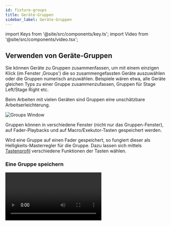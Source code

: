 ```yaml
---
id: fixture-groups
title: Geräte-Gruppen
sidebar_label: Geräte-Gruppen
---
```


import Keys from '@site/src/components/key.ts';
import Video from '@site/src/components/video.tsx';

## Verwenden von Geräte-Gruppen

Sie können Geräte zu Gruppen zusammenfassen, um mit einem einzigen Klick
(im Fenster ‚Groups') die so zusammengefassten Geräte auszuwählen oder
die Gruppen numerisch anzuwählen. Beispiele wären etwa, alle Geräte
gleichen Typs zu einer Gruppe zusammenzufassen, Gruppen für Stage
Left/Stage Right etc.

Beim Arbeiten mit vielen Geräten sind Gruppen eine unschätzbare
Arbeitserleichterung.

![Groups Window](/docs/images/Groups-Window.png)

Gruppen können in verschiedene Fenster (nicht nur das Gruppen-Fenster),
auf Fader-Playbacks und auf Macro/Exekutor-Tasten gespeichert werden.

Wird eine Gruppe auf einen Fader gespeichert, so fungiert dieser als
Helligkeits-Masterregler für die Gruppe. Dazu lassen sich mittels [Tastenprofil](../system-settings/key-profiles.md) verschiedene Funktionen der Tasten
wählen. 

### Eine Gruppe speichern

<Video videoId="E8QxOKT5TCA" title="Recording Groups" />

Wird das Gruppen-Fenster nicht angezeigt so lässt es sich mit <Keys.HardKey>Open/View</Keys.HardKey>, <Keys.HardKey>Group</Keys.HardKey> (oberhalb der Zifferntasten) aufrufen.

1. Wählen Sie die Geräte aus, die Sie zu einer Gruppe zusammen­fassen
wollen (auch die Reihenfolge der Auswahl wird in der Gruppe
gespeichert).
2. Drücken Sie die graue Taste <Keys.HardKey>Group</Keys.HardKey> (rechts oberhalb des
Ziffernblocks), dann <Keys.SoftKey>Record Group</Keys.SoftKey>. Ebenso können Sie <Keys.HardKey>Record</Keys.HardKey>,
<Keys.HardKey>Group</Keys.HardKey> drücken.
3. Benutzen Sie die Menütaste A, um die Gruppe mit einer Nummer zu
versehen, oder B <Keys.SoftKey>Provide a legend</Keys.SoftKey>, um 
eine Bezeichnung zu vergeben.
4. Betätigen Sie eine freie Gruppen-Schaltfläche oder eine blaue
Playback-Taste oder eine Macro/Executor-Taste, um die Gruppe zu
speichern, oder drücken Sie <Keys.SoftKey>Store</Keys.SoftKey>, um die Gruppe als nummerierte
Gruppe zu speichern.
5. Drücken Sie <Keys.HardKey>Clear</Keys.HardKey>, und wiederholen Sie 
die Schritte für weitere Gruppen.

-   Ebenso kommt man mit <Keys.HardKey>AVO</Keys.HardKey>+<Keys.HardKey>Group</Keys.HardKey> direkt in das 'Record
    Group'-Menü (um Gruppen zu speichern). Oder Sie klicken zweimal auf
    eine freie Gruppen-Schaltfläche, um die Schnellspeicher­Funktion zu
    nutzen: beim ersten Klick wird die Schaltfläche rot mit einem +,
    beim zweiten Klick wird die Gruppe gespeichert.

![Quick Record](/docs/images/Quick-Record.png)

-   Um die Geräte einer Gruppe anzuwählen, klicken Sie einfach auf die
    Schaltfläche der Gruppe.

-   Die Reihenfolge der Auswahl der einzelnen Geräte beim Anlegen der
    Gruppe wird ebenfalls gespeichert. Dies wirkt sich später aus bei
    den Funktionen 'Last Fixture' -- 'Next Fixture' (siehe [nächster
    Abschnitt](../controlling-fixtures/fixture-groups.md#gerätereihenfolge-und--anordnung-in-den-gruppen)), beim Programmieren von Abläufen, dem Fan-Modus sowie der
    Überlappungsfunktion.
	Die Reihenfolge lässt sich später auch
    ändern, siehe [nächster Abschnitt](../controlling-fixtures/fixture-groups.md#gerätereihenfolge-und--anordnung-in-den-gruppen).
    Die Reihenfolge innerhalb der Gruppe lässt sich beim Aufrufen
    überschreiben: halten Sie dazu die jeweilige Gruppen-Taste/den
    Button gedrückt, und wählen Sie die entsprechende Funktion mit den
    Menütasten.

-   Gruppen lassen sich auch anhand ihrer Nummer aufrufen:

1. Drücken Sie die graue <Keys.HardKey>Group</Keys.HardKey>-Taste.
2. Tippen Sie die Nummer der auszuwählenden Gruppe ein.
3. Drücken Sie <Keys.SoftKey>Recall Group</Keys.SoftKey>.

-   Beim Betätigen der <Keys.HardKey>Group</Keys.HardKey>-Taste ergeben sich auf den Menütasten
    Optionen zum Ändern und Löschen von Gruppen.

-   Mittels <Keys.HardKey>Select If</Keys.HardKey> lassen sich auch Gerätegruppen aus einer
    Selektion wieder abwählen. Damit lässt sich z.B. eine Teilmenge von
    Geräten aus einer größeren Gruppe wieder abwählen. Hat man z.B. eine
    Gruppe von Geräten am Rand einer 5x5-Matrix sowie eine andere
    Gruppe, die nur die ungeraden Geräte der Matrix enthält, so kann man
    nun zuerst die Gruppe ‚Rand' auswählen, dann <Keys.HardKey>Select If</Keys.HardKey> drücken
    und die Gruppe ‚Ungerade' wählen -- daraufhin werden die ungeraden
    Geräte am Rand ausgewählt.

### Geräte aus einer Gruppe entfernen

Um Geräte aus einer Gruppe zu entfernen:

1.  Drücken Sie die graue <Keys.HardKey>Group</Keys.HardKey>-Taste.
2.  Klicken Sie die gewünschte Gruppe an. Darauf werden alle enthaltenen
    Geräte angewählt.
3.  Klicken Sie die Geräte an, die entfernt werden sollen, um sie
    abzuwählen.
4.  Verlassen Sie das Menü mit <Keys.HardKey>Exit</Keys.HardKey>.

Die Gruppe enthält nun nur die Geräte, die am Schluss noch ausgewählt
waren.

### Auto-Gruppen

Beim Patchen mehrerer Geräte werden diese automatisch zu Gruppen
zusammengefasst. So werden Gruppen pro Gerätetyp erstellt, die alle
Geräte dieses Typs enthalten (z.B. <Keys.SoftKey>All Robe Pointe</Keys.SoftKey>). Eine weitere
Gruppe wird pro Patchvorgang erstellt, wenn mehrere Geräte gepatcht
werden, z.B. <Keys.SoftKey>4 BB4</Keys.SoftKey>. Diese Funktion kann mit der 
Benutzereinstellung <Keys.SoftKey>Auto Groups</Keys.SoftKey> deaktiviert werden.

-	Automatisch erzeugte 'All'-Gruppen können nicht gelöscht werden;
	stattdessen werden sie in die Show Library verschoben. Das passiert 
	auch, wenn eine zu löschende Gruppe für den Pixelmapper verwendet 
	wird. Dabei wird eine entsprechende Warnung angezeigt.

## Gerätereihenfolge und -anordnung in den Gruppen

In den Gruppen werden nicht nur die ausgewählten Geräte, sondern auch
deren Reihenfolge gespeichert, welche z.B. bei Shapes, beim Fan
(Auffächern) sowie beim Überlappen zur Anwendung kommt. Ebenso lässt
sich die 2D-Position speichern, um für Shapes und Pixelmapper-Effekte
die tatsächliche Position des Geräts vorzugeben oder um diese bei der
Auswahl nach Muster zu verwenden.

### Gerätereihenfolge

<Video videoId="2TqYjvGoGXQ" title="Fixture Order" />

Zum Ändern der numerischen Geräte-Reihenfolge:

1.  Drücken Sie die Taste <Keys.HardKey>Group</Keys.HardKey>.
2.  Wählen Sie die Gruppe aus, die Sie editieren möchten.
3.  Drücken Sie <Keys.SoftKey>Fixture Order</Keys.SoftKey>.

Im Geräte-Fenster werden nun Zahlen für die einzelnen Geräte
eingeblendet.

![Fixture Order](/docs/images/Fixture-Order.png)

Um die Reihenfolge zu ändern, schalten Sie <Keys.SoftKey>Auto Increment</Keys.SoftKey> auf On,
und klicken dann in der gewünschten Reihenfolge auf die Geräte. Wird
doppelt auf ein Gerät geklickt, so wird mit einem X angezeigt, dass es
nicht Teil der Reihenfolge ist.

### Geräteanordnung

<Video videoId="9S5nQmVpPNs" title="Fixture Layout" />

Zum Ändern der 2D-Geräte-Anordnung:

1.  Drücken Sie die Taste <Keys.HardKey>Group</Keys.HardKey>.
2.  Wählen Sie die Gruppe aus, die Sie editieren möchten.
3.  Drücken Sie <Keys.SoftKey>Edit Layout</Keys.SoftKey>. Das Fenster 'Layout Editor' öffnet
sich.

Zunächst sind alle Geräte in einer Zeile nebeneinander angeordnet. Die
Anordnung ändert man einfach, indem man ein Gerät auf seine neue
Position zieht. Ebenso kann man einzelne Geräte durch Anklicken
markieren und die Position mit den Rädern verändern. Zum Ändern der
Gesamtgröße der Anordnung dient die rechte und untere Seite des Rasters
(ebenfalls klicken und ziehen).

Geräte mit mehreren Zellen werden mit allen Zellen dargestellt, können
im Layout jedoch nur als ganzes verschoben und rotiert werden. Das
Layout der Zellen wird in der jeweiligen Personality festgelegt.

Mit <Keys.SoftKey>Arrange Fixtures</Keys.SoftKey> werden die Geräte automatisch in einem Rechteck
entsprechend den Vorgaben für Rows (Zeilen, Höhe) und Columns (Spalten,
Breite) angeordnet.

![Layout Editor](/docs/images/Layout-Editor.png)

-   Die X-Koordinate entspricht dabei der Geräte-Reihenfolge. Ändert man
    diese, so ändert sich auch die erstere.

-   Es empfiehlt sich, auch die Abstände zwischen den Geräten
    maßstabsgerecht mit in das Layout zu übernehmen und die Gesamtgröße
    entsprechend anzupassen.

-   Wenn man versehentlich mehrere Geräte genau übereinander platziert
    hat, zieht man entweder das im Vordergrund auf eine andere Position,
    oder man wählt das verdeckte z.B. über die Zifferntasten oder mit
    <Keys.HardKey>Fix+1</Keys.HardKey> aus und verschiebt es mithilfe der Räder.

-   Mit der <Keys.HardKey>Fan</Keys.HardKey>-Funktion können Geräte 
    gleichmäßig verteilt werden.

-   Um Geräte zu verschieben oder zu rotieren, klicken und ziehen Sie
    auf dem Display oder verwenden die Räder. Dazu kann man auch auf die
    betreffenden Up/Down-Flächen der Räder im Display klicken, um die
    Werte zu ändern (+/- 1 px oder +/- 45°). Mit der @-Taste des
    jeweiligen Rades lässt sich auch der Wert numerisch eingeben.

-   Klickt man im Kontextbereich auf <Keys.SoftKey>Position and Angle</Keys.SoftKey>, 
    so wechselt die Funktion zu <Keys.SoftKey>Scale</Keys.SoftKey>, und 
    die Zellen in den betroffenen Geräten lassen sich auffächern. Damit 
    lassen sich z.B. die Zellgrößen bzw. Abstände unterschiedlicher Gerätetypen angleichen.

![Position](/docs/images/Position-2.png)

![Scale](/docs/images/Scale.png)

-   Weitere Details und Beispiele zum Layout-Editor gibt es im Abschnitt
    zum [Pixel Mapper ](../effects/pixel-mapper.md). Es gibt außerdem
    spezielle Funktionen zur Verwendung des Layouts mit [Ai/Synergy](../synergy/operating-synergy.md#verwendung-des-layout-editors-mit-ai).

> Um die enthaltenen Geräte vorübergehend in zufälliger Reihenfolge auszuwählen, halten Sie den Gruppen-Button gedrückt und wählen mit den Menütasten <Keys.SoftKey>Random Order</Keys.SoftKey>.
